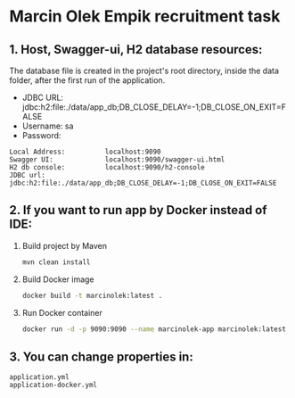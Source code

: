 # Marcin Olek Empik recruitment task

## 1. Host, Swagger-ui, H2 database resources:
The database file is created in the project's root directory, inside the data folder, after the first run of the application.

- JDBC URL: jdbc:h2:file:./data/app_db;DB_CLOSE_DELAY=-1;DB_CLOSE_ON_EXIT=FALSE
- Username: sa
- Password:
```
Local Address: 			localhost:9090
Swagger UI: 			localhost:9090/swagger-ui.html
H2 db console: 			localhost:9090/h2-console
JDBC url: 			jdbc:h2:file:./data/app_db;DB_CLOSE_DELAY=-1;DB_CLOSE_ON_EXIT=FALSE
```

## 2. If you want to run app by Docker instead of IDE:

1. Build project by Maven

   ```bash
   mvn clean install
   ```
2. Build Docker image

   ```bash
   docker build -t marcinolek:latest .
   ```

3. Run Docker container

   ```bash
   docker run -d -p 9090:9090 --name marcinolek-app marcinolek:latest
   ```
## 3. You can change properties in:
   ```
   application.yml
   application-docker.yml
   ```